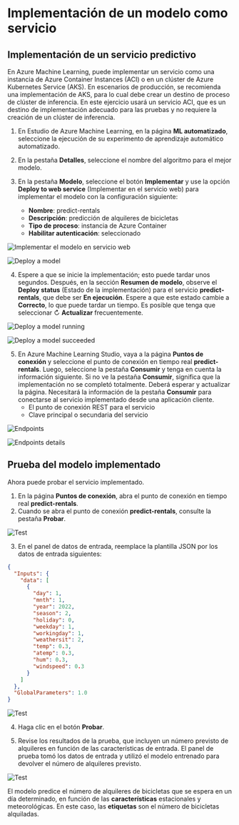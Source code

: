 # Implementación de un modelo como servicio

## Implementación de un servicio predictivo

En Azure Machine Learning, puede implementar un servicio como una instancia de Azure Container Instances (ACI) o en un clúster de Azure Kubernetes Service (AKS). En escenarios de producción, se recomienda una implementación de AKS, para lo cual debe crear un destino de proceso de clúster de inferencia. En este ejercicio usará un servicio ACI, que es un destino de implementación adecuado para las pruebas y no requiere la creación de un clúster de inferencia.

1. En Estudio de Azure Machine Learning, en la página **ML automatizado**, seleccione la ejecución de su experimento de aprendizaje automático automatizado.

2. En la pestaña **Detalles**, seleccione el nombre del algoritmo para el mejor modelo.

3. En la pestaña **Modelo**, seleccione el botón **Implementar** y use la opción **Deploy to web service** (Implementar en el servicio web) para implementar el modelo con la configuración siguiente:
   + **Nombre**: predict-rentals
   + **Descripción**: predicción de alquileres de bicicletas
   + **Tipo de proceso**: instancia de Azure Container
   + **Habilitar autenticación**: seleccionado

![Implementar el modelo en servicio web](../../images/modelo-como-servicio-deploy.png)

![Deploy a model](../../images/modelo-como-servicio-deploy-a-model.png)

4. Espere a que se inicie la implementación; esto puede tardar unos segundos. Después, en la sección **Resumen de modelo**, observe el **Deploy status** (Estado de la implementación) para el servicio **predict-rentals**, que debe ser **En ejecución**. Espere a que este estado cambie a **Correcto**, lo que puede tardar un tiempo. Es posible que tenga que seleccionar ↻ **Actualizar** frecuentemente.

![Deploy a model running](../../images/modelo-como-servicio-deploy-a-model-running.png)

![Deploy a model succeeded](../../images/modelo-como-servicio-deploy-a-model-succeeded.png)

5. En Azure Machine Learning Studio, vaya a la página **Puntos de conexión** y seleccione el punto de conexión en tiempo real **predict-rentals**. Luego, seleccione la pestaña **Consumir** y tenga en cuenta la información siguiente. Si no ve la pestaña **Consumir**, significa que la implementación no se completó totalmente. Deberá esperar y actualizar la página. Necesitará la información de la pestaña **Consumir** para conectarse al servicio implementado desde una aplicación cliente.
   + El punto de conexión REST para el servicio
   + Clave principal o secundaria del servicio

![Endpoints](../../images/modelo-como-servicio-endpoints.png)

![Endpoints details](../../images/modelo-como-servicio-endpoints-details.png)

## Prueba del modelo implementado

Ahora puede probar el servicio implementado.

1. En la página **Puntos de conexión**, abra el punto de conexión en tiempo real **predict-rentals**.
2. Cuando se abra el punto de conexión **predict-rentals**, consulte la pestaña **Probar**.

![Test](../../images/modelo-como-servicio-endpoints-test.png)

3. En el panel de datos de entrada, reemplace la plantilla JSON por los datos de entrada siguientes:

```json
{
  "Inputs": { 
    "data": [
      {
        "day": 1,
        "mnth": 1,   
        "year": 2022,
        "season": 2,
        "holiday": 0,
        "weekday": 1,
        "workingday": 1,
        "weathersit": 2, 
        "temp": 0.3, 
        "atemp": 0.3,
        "hum": 0.3,
        "windspeed": 0.3 
      }
    ]    
  },   
  "GlobalParameters": 1.0
}
```

![Test](../../images/modelo-como-servicio-endpoints-test-2.png)

4. Haga clic en el botón **Probar**.

5. Revise los resultados de la prueba, que incluyen un número previsto de alquileres en función de las características de entrada. El panel de prueba tomó los datos de entrada y utilizó el modelo entrenado para devolver el número de alquileres previsto.

![Test](../../images/modelo-como-servicio-endpoints-test-3.png)

El modelo predice el número de alquileres de bicicletas que se espera en un día determinado, en función de las **características** estacionales y meteorológicas. En este caso, las **etiquetas** son el número de bicicletas alquiladas.
